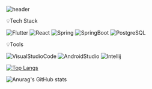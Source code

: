 
<!--<img src="https://capsule-render.vercel.app/api?type=wave&color=색상코드&height=높이&section=header&text=텍스트&fontSize=텍스트크기" />-->
![header](https://capsule-render.vercel.app/api?type=waving&color=auto&height=300&section=header&text=Hello%20World!!👋&fontSize=90)

💡Tech Stack
<!--<img src="https://img.shields.io/badge/${아이콘}-${색상}?style=${뱃지스타일}&logo=${텍스트}&logoColor=${텍스트 색상}"/></a>&nbsp
![Flutter](https://img.shields.io/badge/Flutter-%2302569B.svg?style=for-the-badge&logo=Flutter&logoColor=white)
![Spring](https://img.shields.io/badge/spring-%236DB33F.svg?style=for-the-badge&logo=spring&logoColor=white)
![Postgres](https://img.shields.io/badge/postgres-%23316192.svg?style=for-the-badge&logo=postgresql&logoColor=white)
-->
![Flutter](https://img.shields.io/badge/Flutter-02569B.svg?logo=Flutter&logoColor=white)
![React](https://img.shields.io/badge/React-61DAFB.svg?logo=React&logoColor=white)
![Spring](https://img.shields.io/badge/Spring-6DB33F.svg?logo=Spring&logoColor=white)
![SpringBoot](https://img.shields.io/badge/SpringBoot-6DB33F.svg?logo=SpringBoot&logoColor=white)
![PostgreSQL](https://img.shields.io/badge/PostgreSQL-4169E1.svg?logo=PostgreSQL&logoColor=white)


💡Tools

![VisualStudioCode](https://img.shields.io/badge/Visual%20Studio%20Code-007ACC.svg?logo=VisualStudioCode&logoColor=white)
![AndroidStudio](https://img.shields.io/badge/Android%20Studio-3DDC84.svg?logo=AndroidStudio&logoColor=white)
![Intellij](https://img.shields.io/badge/IntelliJ-000000.svg?logo=IntellijIDEA&logoColor=white)


<!-- 가장 많이 사용하는 언어 -->
[![Top Langs](https://github-readme-stats.vercel.app/api/top-langs/?username=ktvaart&langs_count=8)](https://github.com/ktvaart/github-readme-stats)

<!-- Github stats -->
![Anurag's GitHub stats](https://github-readme-stats.vercel.app/api?username=ktvaart&show_icons=true&theme=radical)

<!--
**ktvaart/ktvaart** is a ✨ _special_ ✨ repository because its `README.md` (this file) appears on your GitHub profile.

Here are some ideas to get you started:

- 🔭 I’m currently working on ...
- 🌱 I’m currently learning ...
- 👯 I’m looking to collaborate on ...
- 🤔 I’m looking for help with ...
- 💬 Ask me about ...
- 📫 How to reach me: ...
- 😄 Pronouns: ...
- ⚡ Fun fact: ...
-->
